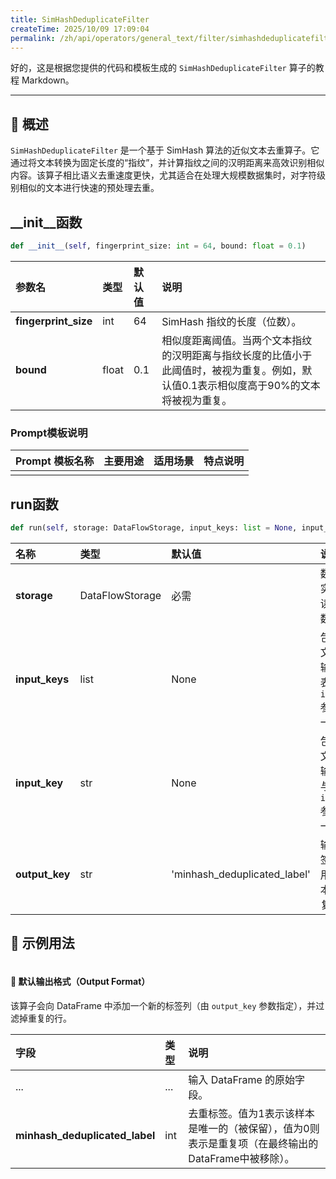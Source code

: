 ```yaml
---
title: SimHashDeduplicateFilter
createTime: 2025/10/09 17:09:04
permalink: /zh/api/operators/general_text/filter/simhashdeduplicatefilter/
---
```


好的，这是根据您提供的代码和模板生成的 `SimHashDeduplicateFilter` 算子的教程 Markdown。

***

## 📘 概述

`SimHashDeduplicateFilter` 是一个基于 SimHash 算法的近似文本去重算子。它通过将文本转换为固定长度的“指纹”，并计算指纹之间的汉明距离来高效识别相似内容。该算子相比语义去重速度更快，尤其适合在处理大规模数据集时，对字符级别相似的文本进行快速的预处理去重。

## __init__函数

```python
def __init__(self, fingerprint_size: int = 64, bound: float = 0.1)
```

| 参数名 | 类型 | 默认值 | 说明 |
| :--- | :--- | :--- | :--- |
| **fingerprint_size** | int | 64 | SimHash 指纹的长度（位数）。 |
| **bound** | float | 0.1 | 相似度距离阈值。当两个文本指纹的汉明距离与指纹长度的比值小于此阈值时，被视为重复。例如，默认值0.1表示相似度高于90%的文本将被视为重复。 |

### Prompt模板说明

| Prompt 模板名称 | 主要用途 | 适用场景 | 特点说明 |
| :--- | :--- | :--- | :--- |
| | | | |

## run函数

```python
def run(self, storage: DataFlowStorage, input_keys: list = None, input_key: str = None, output_key: str = 'minhash_deduplicated_label')
```

| 名称 | 类型 | 默认值 | 说明 |
| :--- | :--- | :--- | :--- |
| **storage** | DataFlowStorage | 必需 | 数据流存储实例，负责读取与写入数据。 |
| **input_keys** | list | None | 包含待去重文本的多个输入列名列表。与 `input_key` 参数二选一。 |
| **input_key** | str | None | 包含待去重文本的单个输入列名。与 `input_keys` 参数二选一。 |
| **output_key** | str | 'minhash_deduplicated_label' | 输出结果标签的列名，用于标记样本是否为重复项。 |

## 🧠 示例用法

```python

```

#### 🧾 默认输出格式（Output Format）

该算子会向 DataFrame 中添加一个新的标签列（由 `output_key` 参数指定），并过滤掉重复的行。

| 字段 | 类型 | 说明 |
| :--- | :--- | :--- |
| ... | ... | 输入 DataFrame 的原始字段。 |
| **minhash_deduplicated_label** | int | 去重标签。值为1表示该样本是唯一的（被保留），值为0则表示是重复项（在最终输出的DataFrame中被移除）。 |
